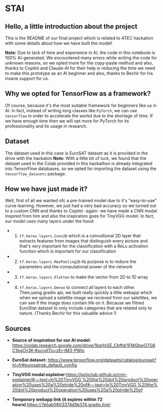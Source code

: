# STAI

## Hello, a little introduction about the project

This is the README of our final project which is related to ATEC hackation with some details about how we have built the model!

**Note:** Due to lack of time and experience in AI, the code in this notebook is 100% AI-generated. We encountered many errors while writing the code for unknown reasons, so we opted more for the copy-paste method and also, thanks to Copilot and Claude-AI for their help in reducing the time we need to make this prototype as an AI beginner and also, thanks to Bechir for his insane support for us.

## Why we opted for TensorFlow as a framework?

Of course, because it's the most suitable framework for beginners like us in AI. In fact, instead of writing long classes like `PyTorch`, we can use `tensorflow` in order to accelerate the workd due to the shortage of time. If we have enough time then we will opt more for PyTorch for its professionality and its usage in research.

## Dataset

The dataset used in this case is EuroSAT dataset as it is provided in the drive with the hackaton
**Note:** With a little bit of luck, we found that the dataset used in the Colab provided in this hackathon is already integrated into TensorFlow databases, so we opted for importing the dataset using the `tensorflow_datasets` package.

## How we have just made it?

Well, first of all we wanted ofc a pre-trained model due to it's "easy-to-use" curve learning. However, we just had a very bad accuracy so we turned out to a custom CNN and thanks to Copilot -again- we have made a CNN modal inspired from him and also the inspiration goes for TinyVGG model. In fact, our model  uses many layers under the hood:

- 1. `tf.keras.layers.Conv2D` which is a convultional 2D layer that extracts features from images that distinguish every picture and that's very important for the classification with a ReLu activation function which is important for our classification
- 2. `tf.keras.layers.MaxPooling2D` its purpose is to reduce the parameters and the computational power of the network
- 3. `tf.keras.layers.Flatten` to make the vector from 2D to 1D array
- 4. `tf.keras.layers.Dense` to connect all layers to each other.
Then,using gradio api, we built really quickly a little webapp which when we upload a satellite image we recieved from our satellites, we can see if the image does contain life on it. Because we filtred EuroStat dataset to only include categories that are related only to nature. (Thanks Bechir for this valuable advice !)

## Sources

- **Source of inspiration for our AI model:** <https://colab.research.google.com/drive/1bsHnSE_Cbffdr1FMGbwO7G6C1bgCh3K-#scrollTo=zEr-IM3-PWin>
- **EuroSat dataset:** <https://www.tensorflow.org/datasets/catalog/eurosat?hl=fr#eurosatrgb_default_config>
- **TinyVGG modal explainer**:<https://poloclub.github.io/cnn-explainer/#:~:text=In%20TinyVGG,%20the%20dot%20product%20operation%20uses%20a%20stride%20of#:~:text=In%20TinyVGG,%20the%20dot%20product%20operation%20uses%20a%20stride%20of>

- **Temporary webapp link (it expires within 72 hours)**:<https://7e5ab0603374d5b374.gradio.live/>

